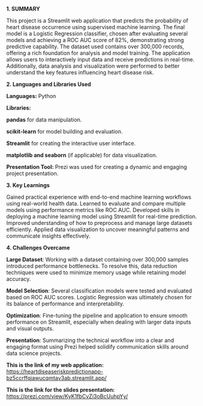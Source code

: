 **1.  SUMMARY**

This project is a Streamlit web application that predicts the probability of heart disease occurrence using supervised machine learning. The final model is a Logistic Regression classifier, chosen after evaluating several models and achieving a ROC AUC score of 82%, demonstrating strong predictive capability. The dataset used contains over 300,000 records, offering a rich foundation for analysis and model training. The application allows users to interactively input data and receive predictions in real-time. Additionally, data analysis and visualization were performed to better understand the key features influencing heart disease risk.

**2.  Languages and Libraries Used**

**Languages:** Python

**Libraries:**

**pandas** for data manipulation.

**scikit-learn** for model building and evaluation.

**Streamlit** for creating the interactive user interface.

**matplotlib and seaborn** (if applicable) for data visualization.

**Presentation Tool:** Prezi was used for creating a dynamic and engaging project presentation.

**3.   Key Learnings**

Gained practical experience with end-to-end machine learning workflows using real-world health data.
Learned to evaluate and compare multiple models using performance metrics like ROC AUC.
Developed skills in deploying a machine learning model using Streamlit for real-time prediction.
Improved understanding of how to preprocess and manage large datasets efficiently.
Applied data visualization to uncover meaningful patterns and communicate insights effectively.

**4.  Challenges Overcame**

**Large Dataset**: Working with a dataset containing over 300,000 samples introduced performance bottlenecks. To resolve this, data reduction techniques were used to minimize memory usage while retaining model accuracy.

**Model Selection**: Several classification models were tested and evaluated based on ROC AUC scores. Logistic Regression was ultimately chosen for its balance of performance and interpretability.

**Optimization**: Fine-tuning the pipeline and application to ensure smooth performance on Streamlit, especially when dealing with larger data inputs and visual outputs.

**Presentation**: Summarizing the technical workflow into a clear and engaging format using Prezi helped solidify communication skills around data science projects.


**This is the link of my web application:** 
https://heartdiseaseriskpredictionapp-bz5ccrffqjawucqmtav3ab.streamlit.app/

**This is the link for the slides presentation:**
https://prezi.com/view/KyK1fbCvZi3oBcUuhpYy/
